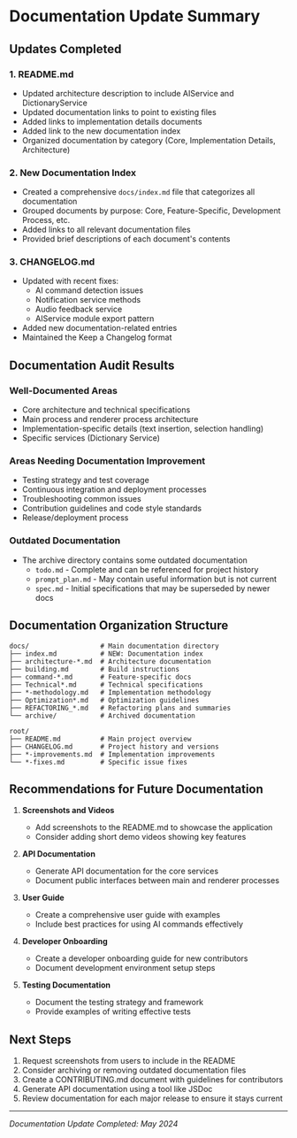# Documentation Update Summary

## Updates Completed

### 1. README.md
- Updated architecture description to include AIService and DictionaryService
- Updated documentation links to point to existing files
- Added links to implementation details documents
- Added link to the new documentation index
- Organized documentation by category (Core, Implementation Details, Architecture)

### 2. New Documentation Index
- Created a comprehensive `docs/index.md` file that categorizes all documentation
- Grouped documents by purpose: Core, Feature-Specific, Development Process, etc.
- Added links to all relevant documentation files
- Provided brief descriptions of each document's contents

### 3. CHANGELOG.md
- Updated with recent fixes:
  - AI command detection issues
  - Notification service methods
  - Audio feedback service
  - AIService module export pattern
- Added new documentation-related entries
- Maintained the Keep a Changelog format

## Documentation Audit Results

### Well-Documented Areas
- Core architecture and technical specifications
- Main process and renderer process architecture
- Implementation-specific details (text insertion, selection handling)
- Specific services (Dictionary Service)

### Areas Needing Documentation Improvement
- Testing strategy and test coverage
- Continuous integration and deployment processes
- Troubleshooting common issues
- Contribution guidelines and code style standards
- Release/deployment process

### Outdated Documentation
- The archive directory contains some outdated documentation
  - `todo.md` - Complete and can be referenced for project history
  - `prompt_plan.md` - May contain useful information but is not current
  - `spec.md` - Initial specifications that may be superseded by newer docs

## Documentation Organization Structure

```
docs/                  # Main documentation directory
├── index.md           # NEW: Documentation index
├── architecture-*.md  # Architecture documentation
├── building.md        # Build instructions
├── command-*.md       # Feature-specific docs
├── Technical*.md      # Technical specifications
├── *-methodology.md   # Implementation methodology
├── Optimization*.md   # Optimization guidelines
├── REFACTORING_*.md   # Refactoring plans and summaries
└── archive/           # Archived documentation

root/
├── README.md          # Main project overview
├── CHANGELOG.md       # Project history and versions
├── *-improvements.md  # Implementation improvements
└── *-fixes.md         # Specific issue fixes
```

## Recommendations for Future Documentation

1. **Screenshots and Videos**
   - Add screenshots to the README.md to showcase the application
   - Consider adding short demo videos showing key features

2. **API Documentation**
   - Generate API documentation for the core services
   - Document public interfaces between main and renderer processes

3. **User Guide**
   - Create a comprehensive user guide with examples
   - Include best practices for using AI commands effectively

4. **Developer Onboarding**
   - Create a developer onboarding guide for new contributors
   - Document development environment setup steps

5. **Testing Documentation**
   - Document the testing strategy and framework
   - Provide examples of writing effective tests

## Next Steps

1. Request screenshots from users to include in the README
2. Consider archiving or removing outdated documentation files
3. Create a CONTRIBUTING.md document with guidelines for contributors
4. Generate API documentation using a tool like JSDoc
5. Review documentation for each major release to ensure it stays current

---

*Documentation Update Completed: May 2024* 